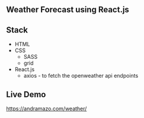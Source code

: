 ## Weather Forecast using React.js

## Stack
* HTML
* CSS
    * SASS
    * grid
* React.js
    * axios - to fetch the openweather api endpoints


## Live Demo
https://andramazo.com/weather/



